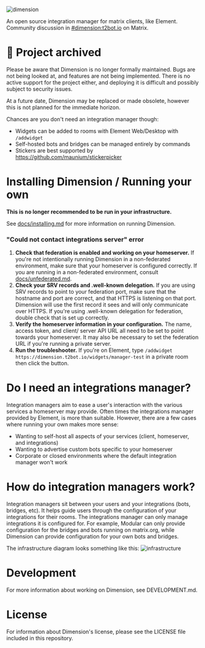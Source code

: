 ![dimension](https://t2bot.io/_matrix/media/r0/download/t2l.io/b3101d429588673087f457a4bdd52f45)


An open source integration manager for matrix clients, like Element. Community discussion in [#dimension:t2bot.io](https://matrix.to/#/#dimension:t2bot.io) on Matrix.

# 🚨 Project archived

Please be aware that Dimension is no longer formally maintained. Bugs are not being looked at, and features are not being implemented.
There is no active support for the project either, and deploying it is difficult and possibly subject to security issues.

At a future date, Dimension may be replaced or made obsolete, however this is not planned for the immediate horizon.

Chances are you don't need an integration manager though:

* Widgets can be added to rooms with Element Web/Desktop with `/addwidget`
* Self-hosted bots and bridges can be managed entirely by commands
* Stickers are best supported by https://github.com/maunium/stickerpicker

# Installing Dimension / Running your own

**This is no longer recommended to be run in your infrastructure.**

See [docs/installing.md](./docs/installing.md) for more information on running Dimension.

### "Could not contact integrations server" error

1. **Check that federation is enabled and working on your homeserver.** If you're not intentionally
running Dimension in a non-federated environment, make sure that your homeserver is configured
correctly. If you are running in a non-federated environment, consult [docs/unfederated.md](./docs/unfederated.md).
2. **Check your SRV records and .well-known delegation.** If you are using SRV records to point to your
federation port, make sure that the hostname and port are correct, and that HTTPS is listening on that
port. Dimension will use the first record it sees and will only communicate over HTTPS. If you're using
.well-known delegation for federation, double check that is set up correctly.
3. **Verify the homeserver information in your configuration.** The name, access token, and client/
server API URL all need to be set to point towards your homeserver. It may also be necessary to set the
federation URL if you're running a private server.
4. **Run the troubleshooter.** If you're on Element, type `/addwidget https://dimension.t2bot.io/widgets/manager-test`
in a private room then click the button.

# Do I need an integrations manager?

Integration managers aim to ease a user's interaction with the various services a homeserver may
provide. Often times the integrations manager provided by Element, is more than suitable.
However, there are a few cases where running your own makes more sense:

* Wanting to self-host all aspects of your services (client, homeserver, and integrations)
* Wanting to advertise custom bots specific to your homeserver
* Corporate or closed environments where the default integration manager won't work

# How do integration managers work?

Integration managers sit between your users and your integrations (bots, bridges, etc). It helps guide
users through the configuration of your integrations for their rooms. The integrations manager can only
manage integrations it is configured for. For example, Modular can only provide configuration for the
bridges and bots running on matrix.org, while Dimension can provide configuration for your own bots and
bridges.

The infrastructure diagram looks something like this:
![infrastructure](https://t2bot.io/_matrix/media/r0/download/t2l.io/3bb5674d85ee22c070e36be0d9582b4d)

# Development

For more information about working on Dimension, see DEVELOPMENT.md.

# License

For information about Dimension's license, please see the LICENSE file included in this repository.
